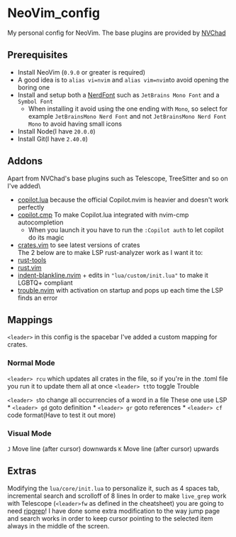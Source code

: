 # NeoVim_config
My personal config for NeoVim. The base plugins are provided by [NVChad](https://nvchad.com)

## Prerequisites
- Install NeoVim (`0.9.0` or greater is required)
- A good idea is to `alias vi=nvim` and `alias vim=nvim`to avoid opening the boring one
- Install and setup both a [NerdFont](https://www.nerdfonts.com) such as `JetBrains Mono Font` and a `Symbol Font`
  - When installing it avoid using the one ending with `Mono`, so select for example `JetBrainsMono Nerd Font` and not `JetBrainsMono Nerd Font Mono` to avoid having small icons
- Install Node(I have `20.0.0`)
- Install Git(I have `2.40.0`)
## Addons
Apart from NVChad's base plugins such as Telescope, TreeSitter and so on I've added\

* [copilot.lua](https://github.com/zbirenbaum/copilot.lua) because the official Copilot.nvim is heavier and doesn't work perfectly
* [copilot.cmp](https://github.com/zbirenbaum/copilot-cmp) To make Copilot.lua integrated with nvim-cmp autocompletion
  * When you launch it you have to run the `:Copilot auth` to let copilot do its magic
* [crates.vim](https://github.com/Saecki/crates.nvim) to see latest versions of crates\
The 2 below are to make LSP rust-analyzer work as I want it to:
* [rust-tools](https://github.com/simrat39/rust-tools.nvim)
* [rust.vim](https://github.com/rust-lang/rust.vim)
* [indent-blankline.nvim](https://github.com/lukas-reineke/indent-blankline.nvim) + edits in `"lua/custom/init.lua"` to make it LGBTQ+ compliant
* [trouble.nvim](https://github.com/folke/trouble.nvim) with activation on startup and pops up each time the LSP finds an error


## Mappings
`<leader>` in this config is the  spacebar
I've added a custom mapping for crates.   

### Normal Mode
`<leader> rcu` which updates all crates in the file, so if you're in the .toml file you run it to update them all at once
`<leader> tt`to toggle Trouble

`<leader> s`to change all occurrencies of a word in a file
These one use LSP
    * `<leader> gd` goto definition 
    * `<leader> gr` goto references
    * `<leader> cf` code format(Have to test it out more)

### Visual Mode
`J` Move line (after cursor) downwards
`K` Move line (after cursor) upwards
## Extras
Modifying the `lua/core/init.lua` to personalize it, such as 4 spaces tab, incremental search and scrolloff of 8 lines
In order to make `live_grep` work with Telescope (`<leader>fw` as defined in the cheatsheet) you are going to need [ripgrep](https://github.com/BurntSushi/ripgrep)!
I have done some extra modification to the way jump page and search works in order to keep cursor pointing to the selected item always in the middle of the screen.
